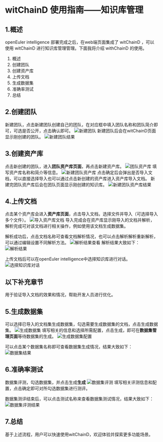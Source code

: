 # witChainD 使用指南——知识库管理

## 1.概述

openEuler intelligence 部署完成之后，在web端页面集成了 witChainD ，可以使用 witChainD 进行知识库管理管理。下面我将介绍 withChainD 的使用。

1. 概述
2. 创建团队
3. 创建资产库
4. 上传文档
5. 生成数据集
6. 准确率测试
7. 总结

## 2.创建团队

新建团队，点击新建团队创建自己的团队，在对应框中填入团队名称和团队简介即可，可选是否公开，点击确认即可。
![新建团队](./pictures/新建团队.png)
新建团队后会在witChainD页面显示刚创建的团队。
![新建团队结果](./pictures/新建团队结果.png)

## 3.创建资产库

点击新创建的团队，进入**团队资产库页面**，再点击新建资产库。
![团队资产库](./pictures/团队资产库.png)
填写资产库名称和简介等信息。
![新建团队资产库](./pictures/新建团队资产库.png)
点击确定后会弹出是否导入文档，可以直接选择导入也可以通过点击新创建的资产库进入资产库导入文档。
新建完团队资产库后会在团队页面显示刚创建的知识库。
![新建团队资产库结果](./pictures/新建团队资产库结果.png)

## 4.上传文档

点击某个资产库会进入**资产库页面**，点击导入文档，选择文件并导入（可选择导入多个文件）。
![导入资产库文档](./pictures/导入资产库文档.png)
导入完成会在资产库显示刚导入的文档并解析，解析完成可对该文档进行相关操作，例如使用该文档生成数据集。

解析成功后，点击文档名称可查看文档解析情况，也可以点击解析解析重新解析，可以通过编辑设置不同解析方法。
![解析结果查看](./pictures/解析结果查看.png)
解析结果大致如下：
![解析结果](./pictures/解析结果.png)

上传文档后可以在openEuler intelligence中选择知识库进行对话。
![选择知识库对话](./pictures/选择知识库对话.png)

## 以下补充章节

用于验证导入文档的效果和情况，帮助开发人员进行优化。

## 5.生成数据集

可以选择已导入的文档集生成数据集，勾选需要生成数据集的文档，点击生成数据集。
![生成数据集](./pictures/生成数据集.png)
填写相关的信息和选择所需配置，点击生成，即可在**数据集管理页面**等待数据集的生成。
![生成数据集配置](./pictures/生成数据集配置.png)

可以点击某个数据集名称即可查看数据集生成情况，结果大致如下：
![数据集结果](./pictures/数据集结果.png)

## 6.准确率测试

数据集评测，勾选数据集，并点击生成**生成**
![数据集评测](./pictures/数据集评测.png)
填写相关评测信息和配置，点击确定即可对所勾选数据集进行测评。

数据集测评结束后，可以点击测试名称来查看数据集测试情况，结果大致如下：
![数据集评测结果](./pictures/数据集评测结果.png)

## 7.总结

基于上述流程，用户可以快速使用witChainD，欢迎体验并探索更多功能场景。